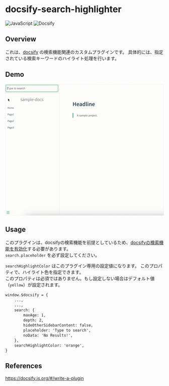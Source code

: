 # docsify-search-highlighter

![JavaScript](https://img.shields.io/badge/JavaScript-F7DF1E?logo=javascript&logoColor=black)
![Docsify](https://img.shields.io/badge/docsify-32C855?logo=docsify&logoColor=white)

## Overview

これは、[docsify](https://docsify.js.org/#/) の検索機能関連のカスタムプラグインです。
具体的には、指定されている検索キーワードのハイライト処理を行います。

## Demo

![demo](/docs/demo.gif)

## Usage

このプラグインは、docsifyの検索機能を前提としているため、[docsifyの検索機能を有効化](https://docsify.js.org/#/plugins?id=full-text-search)する必要があります。<br>
`search.placeholder` を必ず設定してください。

`searchHighlightColor` はこのプラグイン専用の設定値になります。
このプロパティで、ハイライト色を指定できます。<br>
このプロパティは必須ではありません。もし設定しない場合はデフォルト値（`yellow`）が設定されます。

```
window.$docsify = {
    ...,
    ...,
    search: {
        maxAge: 1,
        depth: 2,
        hideOtherSidebarContent: false,
        placeholder: 'Type to search',
        noData: 'No Results!',
    },
    searchHighlightColor: 'orange',
}
```

## References

https://docsify.js.org/#/write-a-plugin
